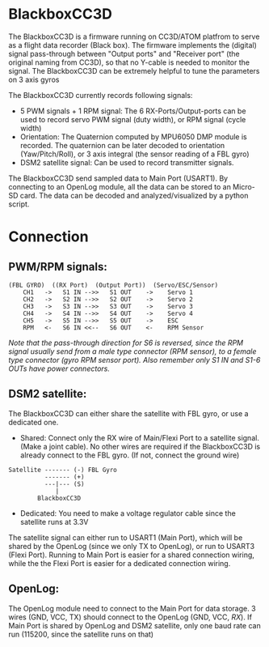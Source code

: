 # BlackboxCC3D

The BlackboxCC3D is a firmware running on CC3D/ATOM platfrom to serve as a flight data recorder (Black box). The firmware implements the (digital) signal pass-through between "Output ports" and "Receiver port" (the original naming from CC3D), so that no Y-cable is needed to monitor the signal. The BlackboxCC3D can be extremely helpful to tune the parameters on 3 axis gyros

The BlackboxCC3D currently records following signals:
* 5 PWM signals + 1 RPM signal:
The 6 RX-Ports/Output-ports can be used to record servo PWM signal (duty width), or RPM signal (cycle width)
* Orientation:
The Quaternion computed by MPU6050 DMP module is recorded. The quaternion can be later decoded to orientation (Yaw/Pitch/Roll), or 3 axis integral (the sensor reading of a FBL gyro)
* DSM2 satellite signal:
Can be used to record transmitter signals.

The BlackboxCC3D send sampled data to Main Port (USART1). By connecting to an OpenLog module, all the data can be stored to an Micro-SD card. The data can be decoded and analyzed/visualized by a python script.

# Connection
## PWM/RPM signals:
```
(FBL GYRO)  ((RX Port)  (Output Port))  (Servo/ESC/Sensor)
    CH1   ->   S1 IN -->>   S1 OUT    ->    Servo 1
    CH2   ->   S2 IN -->>   S2 OUT    ->    Servo 2
    CH3   ->   S3 IN -->>   S3 OUT    ->    Servo 3
    CH4   ->   S4 IN -->>   S4 OUT    ->    Servo 4
    CH5   ->   S5 IN -->>   S5 OUT    ->    ESC
    RPM   <-   S6 IN <<--   S6 OUT    <-    RPM Sensor
```

*Note that the pass-through direction for S6 is reversed, since the RPM signal usually send from a male type connector (RPM sensor), to a female type connector (gyro RPM sensor port). Also remember only S1 IN and S1-6 OUTs have power connectors.*

## DSM2 satellite:
The BlackboxCC3D can either share the satellite with FBL gyro, or use a dedicated one.
* Shared:
Connect only the RX wire of Main/Flexi Port to a satellite signal. (Make a joint cable). No other wires are required if the BlackboxCC3D is already connect to the FBL gyro. (If not, connect the ground wire)
```
Satellite ------- (-) FBL Gyro
          ------- (+)
          ---|--- (S)
             |
        BlackboxCC3D
```
* Dedicated:
You need to make a voltage regulator cable since the satellite runs at 3.3V

The satellite signal can either run to USART1 (Main Port), which will be shared by the OpenLog (since we only TX to OpenLog), or run to USART3 (Flexi Port). Running to Main Port is easier for a shared connection wiring, while the the Flexi Port is easier for a dedicated connection wiring.

## OpenLog:
The OpenLog module need to connect to the Main Port for data storage. 3 wires (GND, VCC, TX) should connect to the OpenLog (GND, VCC, *RX*). If Main Port is shared by OpenLog and DSM2 satellite, only one baud rate can run (115200, since the satellite runs on that)
